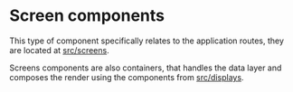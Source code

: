 # Screen components

This type of component specifically relates to the application routes, they are located at [src/screens](src/screens).

Screens components are also containers, that handles the data layer and composes the render using the components from [src/displays](src/displays).
